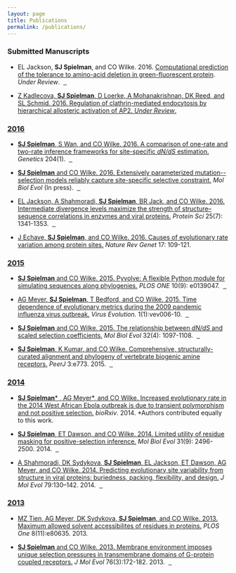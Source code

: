 ```yaml
---
layout: page
title: Publications
permalink: /publications/
---
```


### Submitted Manuscripts


+ EL Jackson, **SJ Spielman**, and CO Wilke. 2016. [Computational prediction of the tolerance to amino-acid deletion in green-fluorescent protein](http://biorxiv.org/content/early/2016/10/04/079061). *Under Review*.
&nbsp;<a href="https://github.com/wilkelab/eGFP_deletion_prediction" class="info-link"><span class="fa fa-github" style = "color:black">
&nbsp;<a href="/files/JacksonSpielmanWilke2016_bioRxiv.pdf" class="info-link"><span class="fa fa-file-pdf-o" style = "color:black">

+ Z Kadlecova, **SJ Spielman**, D Loerke, A Mohanakrishnan, DK Reed, and SL Schmid. 2016. Regulation of clathrin-mediated endocytosis by hierarchical allosteric activation of AP2. *Under Review*.

### 2016

+ **SJ Spielman**, S Wan, and CO Wilke. 2016. [A comparison of one-rate and two-rate inference frameworks for site-specific *dN/dS* estimation.](http://www.genetics.org/content/early/2016/08/15/genetics.115.185264) *Genetics* 204(1).
&nbsp;<a href="https://github.com/sjspielman/dnds_1rate_2rate" class="info-link"><span class="fa fa-github" style = "color:black">
&nbsp;<a href="/files/SpielmanWanWilke2016_Genetics.pdf" class="info-link"><span class="fa fa-file-pdf-o" style = "color:black">


+ **SJ Spielman** and CO Wilke. 2016. [Extensively parameterized mutation--selection models reliably capture site-specific selective constraint.](http://mbe.oxfordjournals.org/content/early/2016/09/08/molbev.msw171) *Mol Biol Evol* (In press).
&nbsp;<a href="https://github.com/sjspielman/mutsel_benchmark" class="info-link"><span class="fa fa-github" style = "color:black">
&nbsp;<a href="/files/SpielmanWilke2016_MBE.pdf" class="info-link"><span class="fa fa-file-pdf-o" style = "color:black">

+ EL Jackson, A Shahmoradi, **SJ Spielman**, BR Jack, and CO Wilke. 2016. [Intermediate divergence levels maximize the strength of structure–sequence correlations in enzymes and viral proteins.](http://onlinelibrary.wiley.com/doi/10.1002/pro.2920/full) *Protein Sci* 25(7): 1341-1353.
&nbsp;<a href="https://github.com/wilkelab/rate_variability_variation" class="info-link"><span class="fa fa-github" style = "color:black">
&nbsp;<a href="/files/Jacksonetal2016_ProtSci.pdf" class="info-link"><span class="fa fa-file-pdf-o" style = "color:black">



+ J Echave, **SJ Spielman**, and CO Wilke. 2016. [Causes of evolutionary rate variation among protein sites.](http://dx.doi.org/10.1038/nrg.2015.18) *Nature Rev Genet* 17: 109-121.
&nbsp;<a href="/files/EchaveSpielmanWilke2016_NRG.pdf" class="info-link"><span class="fa fa-file-pdf-o" style = "color:black">


### 2015

+ **SJ Spielman** and CO Wilke. 2015. [Pyvolve: A flexible Python module for simulating sequences along phylogenies.](http://journals.plos.org/plosone/article?id=10.1371/journal.pone.0139047) *PLOS ONE* 10(9): e0139047.
&nbsp;<a href="https://github.com/sjspielman/pyvolve" class="info-link"><span class="fa fa-github" style = "color:black">
&nbsp;<a href="/files/SpielmanWilke2015_PLoSONE.pdf" class="info-link"><span class="fa fa-file-pdf-o" style = "color:black">

+ AG Meyer, **SJ Spielman**, T Bedford, and CO Wilke. 2015. [Time dependence of evolutionary metrics
during the 2009 pandemic influenza virus outbreak.](http://ve.oxfordjournals.org/content/1/1/vev006)  *Virus Evolution.* 1(1):vev006-10.
&nbsp;<a href="https://github.com/wilkelab/influenza_pH1N1_timecourse" class="info-link"><span class="fa fa-github" style = "color:black">
&nbsp;<a href="/files/Meyeretal2015_VE.pdf" class="info-link"><span class="fa fa-file-pdf-o" style = "color:black">


+ **SJ Spielman** and CO Wilke. 2015. [The relationship between *dN/dS* and scaled selection coefficients.](http://mbe.oxfordjournals.org/content/32/4/1097) *Mol Biol Evol* 32(4): 1097-1108.
&nbsp;<a href="http://github.com/clauswilke/Omega_Mutsel" class="info-link"><span class="fa fa-github" style = "color:black">
&nbsp;<a href="/files/SpielmanWilke2015_MBE.pdf" class="info-link"><span class="fa fa-file-pdf-o" style = "color:black">


+ **SJ Spielman**, K Kumar, and CO Wilke. [Comprehensive, structurally-curated alignment and phylogeny of vertebrate biogenic amine receptors.](http://dx.doi.org/10.7717/peerj.773) *PeerJ* 3:e773. 2015.
&nbsp;<a href="http://github.com/sjspielman/amine_receptors" class="info-link"><span class="fa fa-github" style = "color:black">
&nbsp;<a href="/files/SpielmanKumarWilke2015_PeerJ.pdf" class="info-link"><span class="fa fa-file-pdf-o" style = "color:black">


### 2014

+ **SJ Spielman**\* , AG Meyer\*, and CO Wilke. [Increased evolutionary rate in the 2014 West African Ebola outbreak is due to transient polymorphism and not positive selection.](http://dx.doi.org/10.1101/011429) *bioRxiv*. 2014. \*Authors contributed equally to this work.&nbsp;&nbsp;<a href="https://github.com/wilkelab/EBOV_H1N1" class="info-link"><span class="fa fa-github" style = "color:black">

+ **SJ Spielman**, ET Dawson, and CO Wilke. 2014. [Limited utility of residue masking for positive-selection inference.](http://mbe.oxfordjournals.org/content/31/9/2496.long) *Mol Biol Evol* 31(9): 2496-2500. 2014.
&nbsp;<a href="http://github.com/sjspielman/alignment_filtering" class="info-link"><span class="fa fa-github" style = "color:black">
&nbsp;<a href="/files/SpielmanDawsonWilke2014_MBE.pdf" class="info-link"><span class="fa fa-file-pdf-o" style = "color:black">


+ A Shahmoradi, DK Sydykova, **SJ Spielman**, EL Jackson, ET Dawson, AG Meyer, and CO Wilke. 2014. [Predicting evolutionary site variability from structure in viral proteins: buriedness, packing, flexibility, and design.](http://dx.doi.org/10.1007/s00239-014-9644-x) *J Mol Evol* 79:130–142. 2014.
&nbsp;<a href="https://github.com/clauswilke/structural_prediction_of_ER" class="info-link"><span class="fa fa-github" style = "color:black">
&nbsp;<a href="/files/Shahmoradietal2014_JME.pdf" class="info-link"><span class="fa fa-file-pdf-o" style = "color:black">


### 2013

+ MZ Tien, AG Meyer, DK Sydykova, **SJ Spielman**, and CO Wilke. 2013. [Maximum allowed solvent accessibilites of residues in proteins.](http://journals.plos.org/plosone/article?id=10.1371/journal.pone.0080635) *PLOS One* 8(11):e80635. 2013.
&nbsp;<a href="/files/Tienetal2013_PLoSONE.pdf" class="info-link"><span class="fa fa-file-pdf-o" style = "color:black">


+ **SJ Spielman** and CO Wilke. 2013. [Membrane environment imposes unique selection pressures in transmembrane domains of G-protein coupled receptors.](http://link.springer.com/article/10.1007%2Fs00239-012-9538-8) *J Mol Evol* 76(3):172-182. 2013.
&nbsp;<a href="http://github.com/sjspielman/mammalian_gpcr_selection" class="info-link"><span class="fa fa-github" style = "color:black">
&nbsp;<a href="/files/SpielmanWilke2013_JME.pdf" class="info-link"><span class="fa fa-file-pdf-o" style = "color:black">
